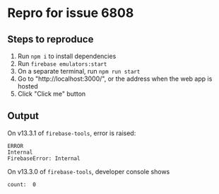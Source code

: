 # Repro for issue 6808

## Steps to reproduce

1. Run `npm i` to install dependencies
1. Run `firebase emulators:start`
1. On a separate terminal, run `npm run start`
1. Go to "http://localhost:3000/", or the address when the web app is hosted
1. Click "Click me" button

## Output

On v13.3.1 of `firebase-tools`, error is raised:

```
ERROR
Internal
FirebaseError: Internal
```

On v13.3.0 of `firebase-tools`, developer console shows

```
count:  0
```
